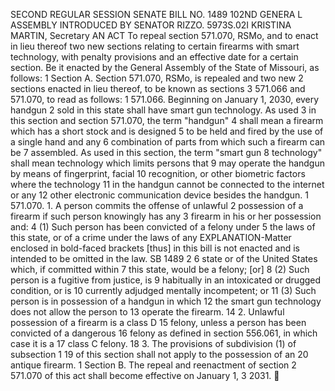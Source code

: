 SECOND REGULAR SESSION
SENATE BILL NO. 1489
102ND GENERA L ASSEMBLY
INTRODUCED BY SENATOR RIZZO.
5973S.02I KRISTINA MARTIN, Secretary
AN ACT
To repeal section 571.070, RSMo, and to enact in lieu thereof two new sections relating to certain
firearms with smart technology, with penalty provisions and an effective date for a
certain section.
Be it enacted by the General Assembly of the State of Missouri, as follows:
1 Section A. Section 571.070, RSMo, is repealed and two new
2 sections enacted in lieu thereof, to be known as sections
3 571.066 and 571.070, to read as follows:
1 571.066. Beginning on January 1, 2030, every handgun
2 sold in this state shall have smart gun technology. As used
3 in this section and section 571.070, the term "handgun"
4 shall mean a firearm which has a short stock and is designed
5 to be held and fired by the use of a single hand and any
6 combination of parts from which such a firearm can be
7 assembled. As used in this section, the term "smart gun
8 technology" shall mean technology which limits persons that
9 may operate the handgun by means of fingerprint, facial
10 recognition, or other biometric factors where the technology
11 in the handgun cannot be connected to the internet or any
12 other electronic communication device besides the handgun.
1 571.070. 1. A person commits the offense of unlawful
2 possession of a firearm if such person knowingly has any
3 firearm in his or her possession and:
4 (1) Such person has been convicted of a felony under
5 the laws of this state, or of a crime under the laws of any
EXPLANATION-Matter enclosed in bold-faced brackets [thus] in this bill is not enacted
and is intended to be omitted in the law.
SB 1489 2
6 state or of the United States which, if committed within
7 this state, would be a felony; [or]
8 (2) Such person is a fugitive from justice, is
9 habitually in an intoxicated or drugged condition, or is
10 currently adjudged mentally incompetent; or
11 (3) Such person is in possession of a handgun in which
12 the smart gun technology does not allow the person to
13 operate the firearm.
14 2. Unlawful possession of a firearm is a class D
15 felony, unless a person has been convicted of a dangerous
16 felony as defined in section 556.061, in which case it is a
17 class C felony.
18 3. The provisions of subdivision (1) of subsection 1
19 of this section shall not apply to the possession of an
20 antique firearm.
1 Section B. The repeal and reenactment of section
2 571.070 of this act shall become effective on January 1,
3 2031.
